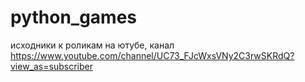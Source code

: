 # python_games

исходники к роликам на ютубе, канал https://www.youtube.com/channel/UC73_FJcWxsVNy2C3rwSKRdQ?view_as=subscriber
